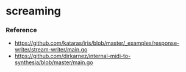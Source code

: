 screaming
=========
### Reference
- https://github.com/kataras/iris/blob/master/_examples/response-writer/stream-writer/main.go
- https://github.com/dirkarnez/internal-midi-to-synthesia/blob/master/main.go
